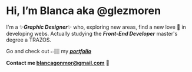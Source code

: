 
# Hi, I’m Blanca aka @glezmoren

I'm a ✨***Graphic Designer***✨ who, exploring new areas, find a new love 💖 in developing webs. Actually studying the ***Front-End Developer*** master's degree a TRAZOS.

Go and check out 👉🏽 my ***[portfolio](https://www.glezmoren.com/)***

**Contact me blancagonmor@gmail.com** 📩 


